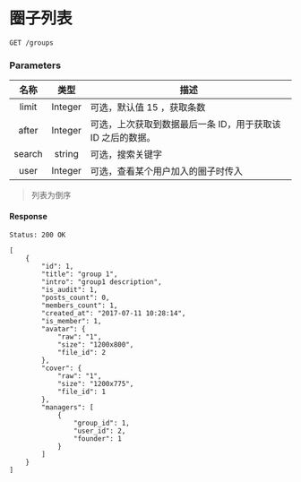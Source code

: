 # 圈子列表

```
GET /groups
```

### Parameters

| 名称 | 类型 | 描述 |
|:----:|:----:|----|
| limit | Integer | 可选，默认值 15 ，获取条数 |
| after | Integer | 可选，上次获取到数据最后一条 ID，用于获取该 ID 之后的数据。 |
| search | string | 可选，搜索关键字 |
| user | Integer |  可选，查看某个用户加入的圈子时传入 |

> 列表为倒序

#### Response

```
Status: 200 OK
```
```json5
[
    {
        "id": 1,
        "title": "group 1",
        "intro": "group1 description",
        "is_audit": 1,
        "posts_count": 0,
        "members_count": 1,
        "created_at": "2017-07-11 10:28:14",
        "is_member": 1,
        "avatar": {
            "raw": "1",
            "size": "1200x800",
            "file_id": 2
        },
        "cover": {
            "raw": "1",
            "size": "1200x775",
            "file_id": 1
        },
        "managers": [
            {
                "group_id": 1,
                "user_id": 2,
                "founder": 1
            }
        ]
    }
]
```
